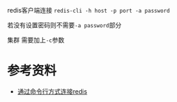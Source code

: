 
redis客户端连接
`redis-cli -h host -p port -a password`

若没有设置密码则不需要`-a password`部分

集群
需要加上`-c`参数

# 参考资料
- [通过命令行方式连接redis](https://www.cnblogs.com/gcgc/p/redis.html)





